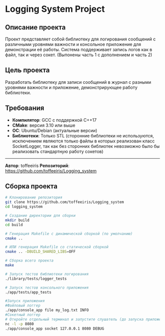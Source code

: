 # Logging System Project

## Описание проекта

Проект представляет собой библиотеку для логирования сообщений с различными уровнями важности и консольное приложение для демонстрации её работы. Система поддерживает запись логов как в файл, так и через сокет. (Выпонены часть 1 с дополнением и часть 2)

## Цель проекта

Разработать библиотеку для записи сообщений в журнал с разными уровнями важности и приложение, демонстрирующее работу библиотеки.

## Требования

- **Компилятор**: GCC с поддержкой C++17
- **CMake**: версия 3.10 или выше
- **ОС**: Ubuntu/Debian (актуальные версии)
- **Библиотеки**: Только STL (сторонние библиотеки не используются, исключением являются только файлы в которых реализован класс SocketLogger, так как без сторонних библиотек невозможно было бы реализовать стандартную работу сокетов)

---
**Автор**: toffeeiris
**Репозиторий**: https://github.com/toffeeiris/Logging_system

## Сборка проекта

```bash
# Клонирование репозитория
git clone https://github.com/toffeeiris/Logging_system
cd logging_system

# Создание директории для сборки
mkdir build
cd build

# Генерация Makefile с динамической сборкой (по умолчанию)
cmake ..

# ИЛИ генерация Makefile со статической сборкой
cmake .. -DBUILD_SHARED_LIBS=OFF

# Сборка всего проекта
make

# Запуск тестов библиотеки логирования
./library/tests/logger_tests 

# Запуск тестов консольного приложения
./app/tests/app_tests

#Запуск приложения
#Файловый логгер
./app/console_app file my_log.txt INFO
#Сокетный логгер
# Откройте отдельный терминал и запустите слушатель (до запуска приложения)
nc -l -p 8080
./app/console_app socket 127.0.0.1 8080 DEBUG



